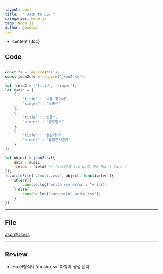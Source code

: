 ```yaml
---
layout: post
title:  " Json to CSV "
categories: Node.js
tags: Node.js
author: goodGid
---
```

* content
{:toc}



## Code
``` js

const fs = require('fs');
const json2csv = require('json2csv');

let field2 = ['title', 'singer'];
let music = [
	{
		"title" : "너를 찾아서",
		"singer" : "윤종신"
	},
	{
		"title" : "선물",
		"singer" : "멜로망스"
	},
	{
		"title" : "썸탈거야",
		"singer" : "볼빨간사춘기"
	}
];

let object = json2csv({
	data : music,
	fields : field2 // field2를 fields로 해도 Don't Care !
});
fs.writeFile('./music.csv', object, function(err){
	if(err){
		console.log("write csv error : "+ err);
	} else{
		console.log("successful write csv");
	}
})

```

---

## File

[Json2Csv.js](https://github.com/goodGid/Node.js/blob/master/Source/Json2Csv.js)


---
## Review

* Excel형식의 'music.csv' 파일이 생성 된다.